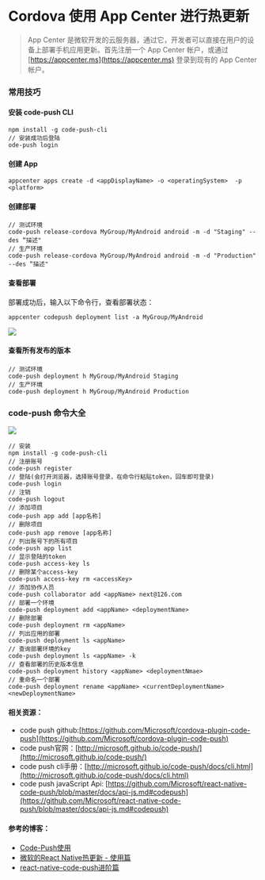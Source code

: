 # Cordova 使用 App Center 进行热更新

> App Center 是微软开发的云服务器，通过它，开发者可以直接在用户的设备上部署手机应用更新。首先注册一个 App Center 帐户，或通过 [https://appcenter.ms](https://appcenter.ms) 登录到现有的 App Center 帐户。

### 常用技巧

#### 安装 code-push CLI

```
npm install -g code-push-cli 
// 安装成功后登陆
ode-push login 
```

#### 创建 App

```
appcenter apps create -d <appDisplayName> -o <operatingSystem>  -p <platform>
```

#### 创建部署

```
// 测试环境
code-push release-cordova MyGroup/MyAndroid android -m -d "Staging" --des “描述"
// 生产环境
code-push release-cordova MyGroup/MyAndroid android -m -d "Production" --des “描述"
```

#### 查看部署
部署成功后，输入以下命令行，查看部署状态：

```
appcenter codepush deployment list -a MyGroup/MyAndroid
```

![](https://github.com/liuzhongning/Articles/blob/master/resources/appcenter/appcenter01.jpg)

#### 查看所有发布的版本

```
// 测试环境
code-push deployment h MyGroup/MyAndroid Staging 
// 生产环境
code-push deployment h MyGroup/MyAndroid Production
```


### code-push 命令大全

![](https://github.com/liuzhongning/Articles/blob/master/resources/appcenter/appcenter02.jpg)

```
// 安装
npm install -g code-push-cli
// 注册账号
code-push register
// 登陆(会打开浏览器，选择账号登录，在命令行粘贴token，回车即可登录)
code-push login
// 注销
code-push logout
// 添加项目
code-push app add [app名称]
// 删除项目
code-push app remove [app名称]
// 列出账号下的所有项目
code-push app list
// 显示登陆的token
code-push access-key ls
// 删除某个access-key
code-push access-key rm <accessKey>
// 添加协作人员
code-push collaborator add <appName> next@126.com
// 部署一个环境
code-push deployment add <appName> <deploymentName>
// 删除部署
code-push deployment rm <appName>
// 列出应用的部署
code-push deployment ls <appName>
// 查询部署环境的key
code-push deployment ls <appName> -k
// 查看部署的历史版本信息
code-push deployment history <appName> <deploymentNmae>
// 重命名一个部署
code-push deployment rename <appName> <currentDeploymentName> <newDeploymentName>
```

#### 相关资源：

- code push github:[https://github.com/Microsoft/cordova-plugin-code-push](https://github.com/Microsoft/cordova-plugin-code-push)
- code push官网：[http://microsoft.github.io/code-push/](http://microsoft.github.io/code-push/)
- code push cli手册：[http://microsoft.github.io/code-push/docs/cli.html](http://microsoft.github.io/code-push/docs/cli.html)
- code push javaScript Api: [https://github.com/Microsoft/react-native-code-push/blob/master/docs/api-js.md#codepush](https://github.com/Microsoft/react-native-code-push/blob/master/docs/api-js.md#codepush)

#### 参考的博客：

- [Code-Push使用](https://www.jianshu.com/p/cd7576af381f)
- [微软的React Native热更新 - 使用篇](https://www.jianshu.com/p/67de8aa052af)
- [react-native-code-push进阶篇](https://www.jianshu.com/p/6e96c6038d80?from=timeline)

